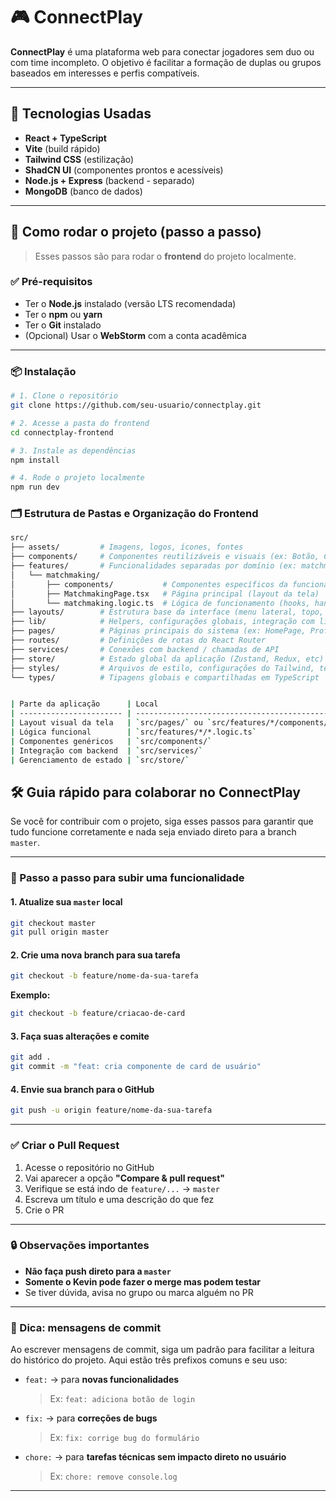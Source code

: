# 🎮 ConnectPlay

**ConnectPlay** é uma plataforma web para conectar jogadores sem duo ou com time incompleto. O objetivo é facilitar a formação de duplas ou grupos baseados em interesses e perfis compatíveis.

---

## 🚀 Tecnologias Usadas

- **React + TypeScript**
- **Vite** (build rápido)
- **Tailwind CSS** (estilização)
- **ShadCN UI** (componentes prontos e acessíveis)
- **Node.js + Express** (backend - separado)
- **MongoDB** (banco de dados)

---

## 🧰 Como rodar o projeto (passo a passo)

> Esses passos são para rodar o **frontend** do projeto localmente.

### ✅ Pré-requisitos

- Ter o **Node.js** instalado (versão LTS recomendada)
- Ter o **npm** ou **yarn**
- Ter o **Git** instalado
- (Opcional) Usar o **WebStorm** com a conta acadêmica

---

### 📦 Instalação

```bash
# 1. Clone o repositório
git clone https://github.com/seu-usuario/connectplay.git

# 2. Acesse a pasta do frontend
cd connectplay-frontend

# 3. Instale as dependências
npm install

# 4. Rode o projeto localmente
npm run dev
```

### 🗂️ Estrutura de Pastas e Organização do Frontend


```bash
src/
├── assets/         # Imagens, logos, ícones, fontes
├── components/     # Componentes reutilizáveis e visuais (ex: Botão, Card, Modal)
├── features/       # Funcionalidades separadas por domínio (ex: matchmaking, chat, perfil)
│   └── matchmaking/
│       ├── components/           # Componentes específicos da funcionalidade
│       ├── MatchmakingPage.tsx   # Página principal (layout da tela)
│       └── matchmaking.logic.ts  # Lógica de funcionamento (hooks, handlers, chamadas API)
├── layouts/        # Estrutura base da interface (menu lateral, topo, etc.)
├── lib/            # Helpers, configurações globais, integração com libs externas (ex: axios)
├── pages/          # Páginas principais do sistema (ex: HomePage, ProfilePage)
├── routes/         # Definições de rotas do React Router
├── services/       # Conexões com backend / chamadas de API
├── store/          # Estado global da aplicação (Zustand, Redux, etc)
├── styles/         # Arquivos de estilo, configurações do Tailwind, temas
└── types/          # Tipagens globais e compartilhadas em TypeScript


| Parte da aplicação      | Local                                        | Descrição                                                                  |
| ----------------------- | -------------------------------------------- | -------------------------------------------------------------------------- |
| Layout visual da tela   | `src/pages/` ou `src/features/*/components/` | JSX e Tailwind. Exibe o que o usuário vê, sem lógica pesada.               |
| Lógica funcional        | `src/features/*/*.logic.ts`                  | Toda regra de negócio (hooks, validação, chamadas API, controle de estado) |
| Componentes genéricos   | `src/components/`                            | Componentes reutilizáveis em diversas partes da aplicação                  |
| Integração com backend  | `src/services/`                              | Funções que fazem fetch/post no backend (Express/MongoDB)                  |
| Gerenciamento de estado | `src/store/`                                 | Zustand ou Redux, caso necessário manter dados globais                     |

```


## 🛠️ Guia rápido para colaborar no ConnectPlay

Se você for contribuir com o projeto, siga esses passos para garantir que tudo funcione corretamente e nada seja enviado direto para a branch `master`.

---

### 🚀 Passo a passo para subir uma funcionalidade

#### 1. Atualize sua `master` local

```bash
git checkout master
git pull origin master
```

#### 2. Crie uma nova branch para sua tarefa

```bash
git checkout -b feature/nome-da-sua-tarefa
```

**Exemplo:**

```bash
git checkout -b feature/criacao-de-card
```

#### 3. Faça suas alterações e comite

```bash
git add .
git commit -m "feat: cria componente de card de usuário"
```

#### 4. Envie sua branch para o GitHub

```bash
git push -u origin feature/nome-da-sua-tarefa
```

---

### ✅ Criar o Pull Request

1. Acesse o repositório no GitHub
2. Vai aparecer a opção **"Compare & pull request"**
3. Verifique se está indo de `feature/...` → `master`
4. Escreva um título e uma descrição do que fez
5. Crie o PR

---

### 🔒 Observações importantes

- **Não faça push direto para a `master`**
- **Somente o Kevin pode fazer o merge mas podem testar**
- Se tiver dúvida, avisa no grupo ou marca alguém no PR

---

### 🧠 Dica: mensagens de commit

Ao escrever mensagens de commit, siga um padrão para facilitar a leitura do histórico do projeto. Aqui estão três prefixos comuns e seu uso:

- `feat:` → para **novas funcionalidades**
  > Ex: `feat: adiciona botão de login`

- `fix:` → para **correções de bugs**
  > Ex: `fix: corrige bug do formulário`

- `chore:` → para **tarefas técnicas sem impacto direto no usuário**
  > Ex: `chore: remove console.log`

---

